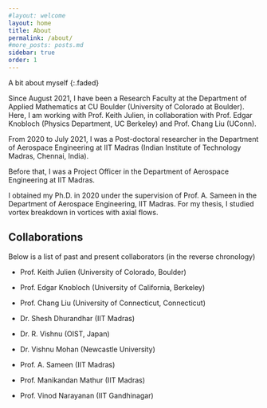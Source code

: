 ```yaml
---
#layout: welcome
layout: home
title: About
permalink: /about/
#more_posts: posts.md
sidebar: true
order: 1
---
```


A bit about myself
{:.faded}

Since August 2021, I have been a Research Faculty at the Department of Applied Mathematics at CU Boulder (University of Colorado at Boulder). Here, I am working with Prof. Keith Julien, in collaboration with Prof. Edgar Knobloch (Physics Department, UC Berkeley) and Prof. Chang Liu (UConn).

From 2020 to July 2021, I was a Post-doctoral researcher in the Department of Aerospace Engineering at IIT Madras (Indian Institute of Technology Madras, Chennai, India).

Before that, I was a Project Officer in the Department of Aerospace Engineering at IIT Madras.

I obtained my Ph.D. in 2020 under the supervision of Prof. A. Sameen in the Department of Aerospace Engineering, IIT Madras. For my thesis, I studied vortex breakdown in vortices with axial flows.


## Collaborations

Below is a list of past and present collaborators (in the reverse chronology)

- Prof. Keith Julien (University of Colorado, Boulder)
- Prof. Edgar Knobloch (University of California, Berkeley)
- Prof. Chang Liu (University of Connecticut, Connecticut)

- Dr. Shesh Dhurandhar (IIT Madras)
- Dr. R. Vishnu (OIST, Japan)
- Dr. Vishnu Mohan (Newcastle University)

- Prof. A. Sameen (IIT Madras)
- Prof. Manikandan Mathur (IIT Madras)
- Prof. Vinod Narayanan (IIT Gandhinagar)

